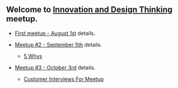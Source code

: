 ## Welcome to [Innovation and Design Thinking](https://www.meetup.com/Innovation-Design-Thinking/) meetup.

- [First meetup - August 1st](https://www.meetup.com/Innovation-Design-Thinking/events/241123476/) details.

- [Meetup #2 - September 5th](https://www.meetup.com/Innovation-Design-Thinking/events/242411821/) details.
    * [5 Whys](five_why.txt)

- [Meetup #3 - October 3rd](https://www.meetup.com/Innovation-Design-Thinking/events/242486546/) details.
    * [Customer Interviews For Meetup](Customer_Interviews_For_Meetup.pptx)
